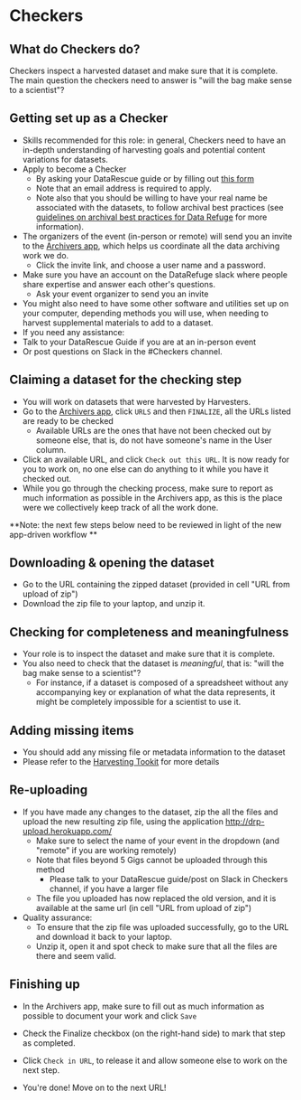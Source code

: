 

# Checkers

## What do Checkers do?
Checkers inspect a harvested dataset and make sure that it is complete. The main question the checkers need to answer is "will the bag make sense to a scientist"? 

## Getting set up as a Checker
- Skills recommended for this role: in general, Checkers need to have an in-depth understanding of harvesting goals and potential content variations for datasets.
- Apply to become a Checker 
   - By asking your DataRescue guide or by filling out [this form](https://docs.google.com/a/temple.edu/forms/d/e/1FAIpQLSfh9YIFnDrc-Cuc0hTd-U37J3D8xw8K7VXmzWkPs6Y5Q0wfVg/viewform) 
    - Note that an email address is required to apply.
    - Note also that you should be willing to have your real name be associated with the datasets, to follow archival best practices (see [guidelines on archival best practices for Data Refuge](http://www.ppehlab.org/blogposts/2017/2/1/data-refuge-rests-on-a-clear-chain-of-custody) for more information).
- The organizers of the event (in-person or remote) will send you an invite to the [Archivers app](http://www.archivers.space/), which helps us coordinate all the data archiving work we do.
	- Click the invite link, and choose a user name and a password.    
- Make sure you have an account on the DataRefuge slack where people share expertise and answer each other's questions.
	- Ask your event organizer to send you an invite 
- You might also need to have some other software and utilities set up on your computer, depending methods you will use, when needing to harvest supplemental materials to add to a dataset.
- If you need any assistance:
 - Talk to your DataRescue Guide if you are at an in-person event
 - Or post  questions on Slack in the #Checkers channel.

## Claiming a dataset for the checking step 
  - You will work on datasets that were harvested by Harvesters. 
  - Go to the [Archivers app](http://www.archivers.space/), click `URLS` and then `FINALIZE`, all the URLs listed are ready to be checked
    - Available URLs are the ones that have not been checked out by someone else, that is, do not have someone's name in the User column.
- Click an available URL, and click `Check out this URL`. It is now ready for you to work on, no one else can do anything to it while you have it checked out. 
- While you go through the checking process, make sure to report as much information as possible in the Archivers app, as this is the place were we collectively keep track of all the work done.

**Note: the next few steps below need to be reviewed in light of the new app-driven workflow ** 

## Downloading & opening the dataset
  - Go to the URL containing the zipped dataset (provided in cell "URL from upload of zip") 
  - Download the zip file to your laptop, and unzip it.

## Checking for completeness and meaningfulness
  - Your role is to inspect the dataset and make sure that it is complete.
  - You also need to check that the dataset is *meaningful*, that is: "will the bag make sense to a scientist"? 
    - For instance, if a dataset is composed of a spreadsheet without any accompanying key or explanation of what the data represents, it might be completely impossible for a scientist to use it.
   
## Adding missing items
  - You should add any missing file or metadata information to the dataset
  - Please refer to the [Harvesting Tookit](https://github.com/datarefugephilly/workflow/tree/FinalizeRemote-Delphine/harvesting-toolkit) for more details
 
## Re-uploading
  - If you have made any changes to the dataset, zip the all the files and upload the new resulting zip file, using the application http://drp-upload.herokuapp.com/
     - Make sure to select the name of your event in the dropdown (and "remote" if you are working remotely)
    - Note that files beyond 5 Gigs cannot be uploaded through this method
      - Please talk to your DataRescue guide/post on Slack in Checkers channel, if you have a larger file
    - The file you uploaded has now replaced the old version, and it is available at the same url (in cell "URL from upload of zip")
  - Quality assurance: 
    - To ensure that the zip file was uploaded successfully, go to the URL and download it back to your laptop. 
    - Unzip it, open it and spot check to make sure that all the files are there and seem valid.
 
## Finishing up
- In the Archivers app, make sure to fill out as much information as possible to document your work and click `Save`
- Check the Finalize checkbox (on the right-hand side) to mark that step as completed. 
- Click `Check in URL`, to release it and allow someone else to work on the next step. 

- You're done! Move on to the next URL! 
 
 <!-- - In the Uncrawlable spreadsheet, briefly describe any change you have made in cell "Any Changes?", and answer yes or no in cell "Files in  UUID.zip are all good?" -->
  
